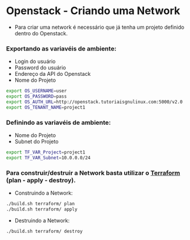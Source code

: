 # Openstack - Criando uma Network

* Para criar uma network é necessário que já tenha um projeto definido dentro do Openstack.

### Exportando as variavéis de ambiente:

* Login do usuário
* Password do usuário
* Endereço da API do Openstack 
* Nome do Projeto

```bash
export OS_USERNAME=user
export OS_PASSWORD=pass
export OS_AUTH_URL=http://openstack.tutoriaisgnulinux.com:5000/v2.0
export OS_TENANT_NAME=project1
```

### Definindo as variavéis de ambiente:

* Nome do Projeto
* Subnet do Projeto

```bash
export TF_VAR_Project=project1
export TF_VAR_Subnet=10.0.0.0/24
```

### Para construir/destruir a Network basta utilizar o [Terraform](https://www.terraform.io/) (plan - apply - destroy).

*  Construindo a Network:

```bash
./build.sh terraform/ plan
./build.sh terraform/ apply
```

*  Destruindo a Network:

```bash
./build.sh terraform/ destroy
```
